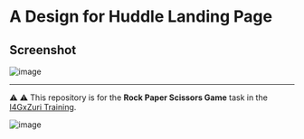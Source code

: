 # A Design for Huddle Landing Page

## Screenshot

![image](https://user-images.githubusercontent.com/87664239/174897809-1a36378f-fb70-498e-8473-5320e118ec64.png)

<hr>

⚠️ ⚠️ This repository is for the **Rock Paper Scissors Game** task in the [I4GxZuri Training](https://training.zuri.team).

![image](https://user-images.githubusercontent.com/87664239/174736680-30f134b0-fd91-4b45-83a3-caf7ec7c0ad5.png)
